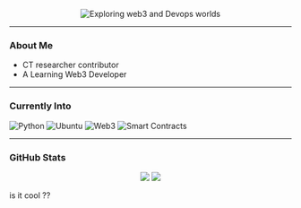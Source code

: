 <!-- Animated Typing Title -->
<p align="center">
  <img src="https://readme-typing-svg.demolab.com?font=Fira+Code&size=24&pause=1000&color=00FF00&center=true&vCenter=true&width=435&lines=Welcome+To+Morsy's+GitHub;I+Code+Unique" alt="Exploring web3 and Devops worlds" />
</p>

---

### About Me

- CT researcher contributor
- A Learning Web3 Developer

---

###  Currently Into
![Python](https://img.shields.io/badge/-Python-black?style=flat-square&logo=python)
![Ubuntu](https://img.shields.io/badge/-Ubuntu-black?style=flat-square&logo=ubuntu)
![Web3](https://img.shields.io/badge/-Web3-black?style=flat-square&logo=web3dotjs&logoColor=white)
![Smart Contracts](https://img.shields.io/badge/-Smart%20Contracts-black?style=flat-square&logo=solidity)

---

###  GitHub Stats

<p align="center">
  <img src="https://github-readme-stats.vercel.app/api?username=morsyxbt&show_icons=true&theme=radical" />
  <img src="https://github-readme-stats.vercel.app/api/top-langs/?username=morsyxbt&layout=compact&theme=radical" />
</p>   is it cool ??
